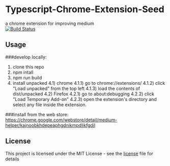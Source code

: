 # Typescript-Chrome-Extension-Seed
a chrome extension for improving medium<br>
[![Build Status](https://travis-ci.com/albertpatterson/medium-helper.svg?branch=master)](https://travis-ci.com/albertpatterson/medium-helper)

## Usage
###develop locally:
1) clone this repo
2) npm intall
3) npm run build
4) install unpacked
4.1) chrome
4.1.1) go to chrome://extensions/
4.1.2) click "Load unpacked" from the top left
4.1.3) load the contents of dist/unpacked
4.2) Firefox
4.2.1) go to about:debugging
4.2.2) click "Load Temporary Add-on"
4.2.3) open the extension's directory and select any file inside the extension.

###install from the web store: https://chrome.google.com/webstore/detail/medium-helper/kajnoobkhdepeaphgdnikmpdlikfgdjl

## License
This project is licensed under the MIT License - see the [license](LICENSE) file for details
